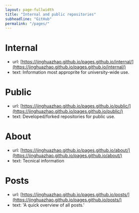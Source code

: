 ```yaml
---
layout: page-fullwidth
title: "Internal and public repositories"
subheadline: "GitHub"
permalink: "/pages/"
---
```


# Internal
   - url:  [https://jinghuazhao.github.io/pages.github.io/internal/](https://jinghuazhao.github.io/pages.github.io/internal/)
   - text: Information most approprite for university-wide use.

# Public
   - url:  [https://jinghuazhao.github.io/pages.github.io/public/](https://jinghuazhao.github.io/pages.github.io/public/)
   - text: Developed/forked repositories for public use.

# About
   - url:  [https://jinghuazhao.github.io/pages.github.io/about/](https://jinghuazhao.github.io/pages.github.io/about/)
   - text: Tecnical information

# Posts
   - url:  [https://jinghuazhao.github.io/pages.github.io/posts/](https://jinghuazhao.github.io/pages.github.io/posts/)
   - text: 'A quick overview of all posts.'

